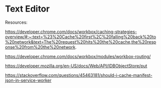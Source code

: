 # Text Editor

Resources:

https://developer.chrome.com/docs/workbox/caching-strategies-overview/#:~:text=%23%20Cache%20first%2C%20falling%20back%20to%20network&text=The%20request%20hits%20the%20cache,the%20response%20from%20the%20network.

https://developer.chrome.com/docs/workbox/modules/workbox-routing/

https://developer.mozilla.org/en-US/docs/Web/API/IDBObjectStore/put

https://stackoverflow.com/questions/45463181/should-i-cache-manifest-json-in-service-worker
